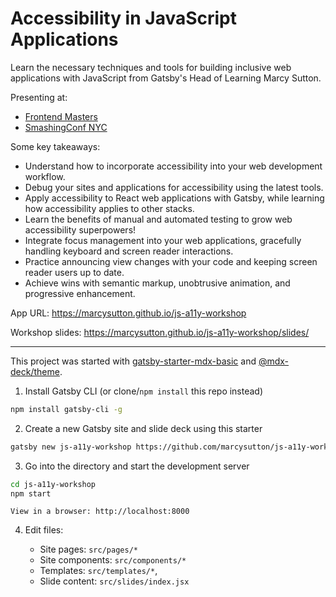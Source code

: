 # Accessibility in JavaScript Applications

Learn the necessary techniques and tools for building inclusive web applications with JavaScript from Gatsby's Head of Learning Marcy Sutton.

Presenting at:
- [Frontend Masters](https://frontendmasters.com/workshops/javascript-accessibility/)
- [SmashingConf NYC](https://smashingconf.com/ny-2019/)

Some key takeaways:

- Understand how to incorporate accessibility into your web development workflow.
- Debug your sites and applications for accessibility using the latest tools.
- Apply accessibility to React web applications with Gatsby, while learning how accessibility applies to other stacks.
- Learn the benefits of manual and automated testing to grow web accessibility superpowers!
- Integrate focus management into your web applications, gracefully handling keyboard and screen reader interactions.
- Practice announcing view changes with your code and keeping screen reader users up to date.
- Achieve wins with semantic markup, unobtrusive animation, and progressive enhancement.

App URL: https://marcysutton.github.io/js-a11y-workshop

Workshop slides: https://marcysutton.github.io/js-a11y-workshop/slides/

---

This project was started with [gatsby-starter-mdx-basic](https://github.com/christopherbiscardi/gatsby-starter-mdx-basic) and [@mdx-deck/theme](https://github.com/jxnblk/mdx-deck/tree/master/packages/gatsby-theme).

1. Install Gatsby CLI (or clone/`npm install` this repo instead)

```sh
npm install gatsby-cli -g
```

2. Create a new Gatsby site and slide deck using this starter

```sh
gatsby new js-a11y-workshop https://github.com/marcysutton/js-a11y-workshop
```

3. Go into the directory and start the development server

```sh
cd js-a11y-workshop
npm start
```

    View in a browser: http://localhost:8000

4. Edit files:

    - Site pages: `src/pages/*`
    - Site components: `src/components/*`
    - Templates: `src/templates/*`,
    - Slide content: `src/slides/index.jsx`
